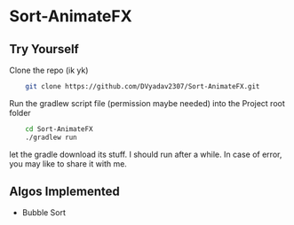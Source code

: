 # Sort-AnimateFX

## Try Yourself

Clone the repo (ik yk)
```bash
    git clone https://github.com/DVyadav2307/Sort-AnimateFX.git
```

Run the gradlew script file (permission maybe needed) into the Project root folder
```bash
    cd Sort-AnimateFX
    ./gradlew run
```

let the gradle download its stuff. I should run after a while. In case of error, you may like to share it with me.

## Algos Implemented

 * Bubble Sort
